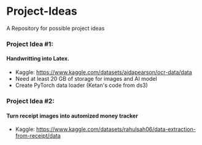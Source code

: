 # Project-Ideas
A Repository for possible project ideas

### Project Idea #1:
#### Handwritting into Latex. 
- Kaggle: https://www.kaggle.com/datasets/aidapearson/ocr-data/data
- Need at least 20 GB of storage for images and AI model
- Create PyTorch data loader (Ketan's code from ds3)

### Project Idea #2:
#### Turn receipt images into automized money tracker
- Kaggle: https://www.kaggle.com/datasets/rahulsah06/data-extraction-from-receipt/data
